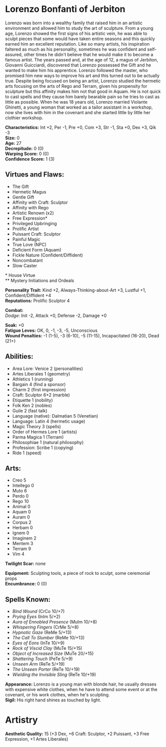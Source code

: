 # Lorenzo Bonfanti of Jerbiton

Lorenzo was born into a wealthy family that raised him in an artistic environment and allowed him to study the art of sculpture. From a young age, Lorenzo showed the first signs of his artistic vein, he was able to sculpt pieces that some would have taken entire seasons and this quickly earned him an excellent reputation. Like so many artists, his inspiration faltered as much as his personality, sometimes he was confident and self-assured, other times he didn't believe that he would make it to become a famous artist. The years passed and, at the age of 12, a magus of Jerbiton, Giovanni Guicciardi, discovered that Lorenzo possessed the Gift and he wanted to make him his apprentice. Lorenzo followed the master, who promised him new ways to improve his art and this turned out to be actually true. Despite being focused on being an artist, Lorenzo studied the hermetic arts focusing on the arts of Rego and Terram, given his propensity for sculpture but this affinity makes him not that good in Aquam. He is not quick to cast spells and they cause him barely bearable pain so he tries to cast as little as possible. When he was 18 years old, Lorenzo married Violante Ghinetti, a young woman that worked as a tailor assistant in a workshop, now she lives with him in the covenant and she started little by little her clothier workshop.

**Characteristics:** Int +2, Per -1, Pre +0, Com +3, Str -1, Sta +0, Dex +3, Qik -3  
**Size:** 0  
**Age:** 27  
**Decrepitude:** 0 (0)  
**Warping Score:** 0 (0)  
**Confidence Score:** 1 (3)

## Virtues and Flaws:

- The Gift
- Hermetic Magus
- Gentle Gift
- Affinity with Craft: Sculptor
- Affinity with Rego
- Artistic Renown (x2)
- Free Expression*
- Privileged Upbringing
- Prolific Artist
- Puissant Craft: Sculptor
- Painful Magic
- True Love (NPC)
- Deficient Form (Aquam)
- Fickle Nature (Confident/Diffident)
- Noncombatant
- Slow Caster

\* House Virtue  
** Mystery Initiations and Ordeals

**Personality Trait:** Kind +2, Always-Thinking-about-Art +3, Lustful +1, Confident/Diffident +4  
**Reputations:** Prolific Sculptor 4

**Combat:**  
*Dodge*: Init -2, Attack +0, Defense -2, Damage +0                                                                                                    

**Soak:** +0  
**Fatigue Leves:** OK, 0, -1, -3, -5, Unconscious  
**Wound Penalties:** -1 (1-5), -3 (6-10), -5 (11-15), Incapacitated (16-20), Dead (21+)

## Abilities:

+ Area Lore: Venice 2 (personalities)
+ Artes Liberales 1 (geometry)
+ Athletics 1 (running)
+ Bargain 4 (find a sponsor)
+ Charm 2 (first impression)
+ Craft: Sculptor 6+2 (marble)
+ Etiquette 1 (nobility)
+ Folk Ken 2 (nobles)
+ Guile 2 (fast talk)
+ Language (native): Dalmatian 5 (Venetian)
+ Language: Latin 4 (hermetic usage)
+ Magic Theory 3 (spells)
+ Order of Hermes Lore 1 (artists)
+ Parma Magica 1 (Terram)
+ Philosophiae 1 (natural philosophy)
+ Profession: Scribe 1 (copying)
+ Ride 1 (speed)

## Arts:

+ Creo 5
+ Intellego 0
+ Muto 6
+ Perdo 0
+ Rego 10
+ Animal 0
+ Aquam 0
+ Auram 0
+ Corpus 2
+ Herbam 0
+ Ignem 0
+ Imaginem 2
+ Mentem 3
+ Terram 9
+ Vim 4

**Twilight Scar:** none  

**Equipment:** Sculpting tools, a piece of rock to sculpt, some ceremonial props  
**Encumbrance:** 0 (0)

## Spells Known:

+ *Bind Wound* (CrCo 10/+7)
+ *Prying Eyes* (InIm 5/+2)
+ *Aura of Ennobled Presence* (MuIm 10/+8)
+ *Whispering Fingers* (CrMe 5/+8)
+ *Hypnotic Gaze* (ReMe 5/+13)
+ *The Call To Slumber* (ReMe 10/+13)
+ *Eyes of Eons* (InTe 10/+9)
+ *Rock of Viscid Clay* (MuTe 15/+15)
+ *Object of Increased Size* (MuTe 20/+15)
+ *Shattering Touch* (PeTe 5/+9)
+ *Unseen Arm* (ReTe 5/+19)
+ *The Unseen Porter* (ReTe 10/+19)
+ *Wielding the Invisible Sling* (ReTe 10/+19)

**Appearance:** Lorenzo is a young man with blonde hair, he usually dresses with expensive white clothes, when he have to attend some event or at the covenant, or his work clothes, when he's sculpting.  
**Sigil:** His right hand shines as touched by light.

# Artistry

**Aesthetic Quality:** 15 (+3 Dex, +6 Craft: Sculptor, +2 Puissant, +3 Free Expression, +1 Artes Liberales)
